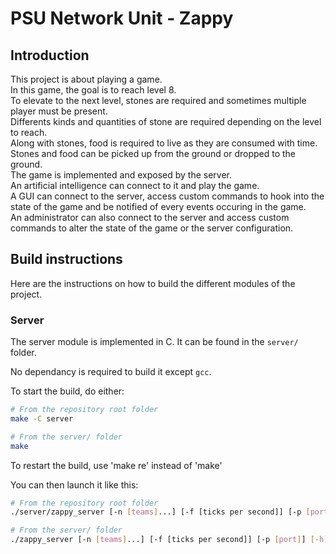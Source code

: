 # PSU Network Unit - Zappy

## Introduction

This project is about playing a game.  
In this game, the goal is to reach level 8.  
To elevate to the next level, stones are required and sometimes multiple player must be present.  
Differents kinds and quantities of stone are required depending on the level to reach.  
Along with stones, food is required to live as they are consumed with time.  
Stones and food can be picked up from the ground or dropped to the ground.  
The game is implemented and exposed by the server.  
An artificial intelligence can connect to it and play the game.  
A GUI can connect to the server, access custom commands to hook into the state of the game and be notified of every events occuring in the game.  
An administrator can also connect to the server and access custom commands to alter the state of the game or the server configuration.  

## Build instructions

Here are the instructions on how to build the different modules of the project.

### Server

The server module is implemented in C.
It can be found in the `server/` folder.

No dependancy is required to build it except `gcc`.

To start the build, do either:
```bash
# From the repository root folder
make -C server

# From the server/ folder
make
```

To restart the build, use 'make re' instead of 'make'

You can then launch it like this:
```bash
# From the repository root folder
./server/zappy_server [-n [teams]...] [-f [ticks per second]] [-p [port]] [-h]

# From the server/ folder
./zappy_server [-n [teams]...] [-f [ticks per second]] [-p [port]] [-h]
```

